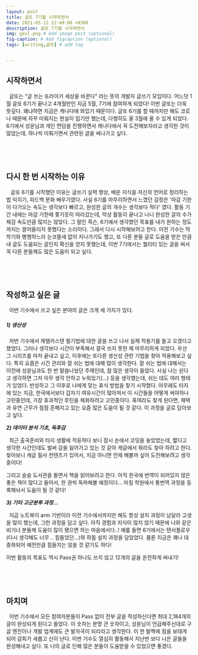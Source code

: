```yaml
---
layout: post
title: 글또 7기를 시작하면서
date: 2021-05-12 22:49:00 +0300
description: 글또 7기를 시작하면서
img: geul.png # Add image post (optional)
fig-caption: # Add figcaption (optional)
tags: [writing,글또] # add tag


---
```


## 시작하면서

  &#160;&#160;글또는 "글 쓰는 또라이가 세상을 바꾼다" 라는 뜻의 개발자 글쓰기 모임이다. 어느덧 1월 글또 6기가 끝나고 4개월만인 지금 5월, 7기에 참여하게 되었다! 이번 글또는 더욱 뜻깊다. 왜냐하면 지금은 캐나다에 와있기 때문이다. 글또 6기를 할 때까지만 해도 코로나 때문에 자꾸 미뤄지는 현실이 밉기만 했는데, 다행히도 올 3월에 올 수 있게 되었다. 6기에서 성윤님과 개인 면담을 진행하면서 캐나다에서 꼭 도전해보자라고 생각한 것이 많았는데, 하나씩 이뤄가면서 관련된 글을 써나가고 싶다.

​                       

​                                  

## 다시 한 번 시작하는 이유

​    &#160;&#160;글또 6기를 시작했던 이유는 글쓰기 실력 향상, 배운 지식을 자신의 언어로 정리하는 법 익히기, 피드백 문화 배우기였다. 사실 6기를 마무리하면서 느꼈던 감정은 '마감 기한이 다가오는 속도는 생각보다 빠르고, 완성한 글의 개수는 생각보다 적다' 였다. 활동 기간 내에는 마감 기한에 쫓기듯이 따라갔는데, 막상 활동이 끝나고 나니 완성한 글의 수가 체감 속도만큼 많지는 않았다. 그 말인 즉슨, 6기에서 생각했던 목표를 내가 원하는 정도까지는 끌어올리지 못했다는 소리이다. 그래서 다시 시작해보려고 한다. 이전 기수는 막학기와 병행하느라 눈코뜰새 없이 지나가기도 했고, 또 다른 분들 글로 도움을 받은 만큼 내 글도 도움되는 글인지 확신을 얻지 못했는데, 이번 7기에서는 퀄리티 있는 글을 써서 꼭 다른 분들께도 많은 도움이 되고 싶다.

​                       

​                                  

## 작성하고 싶은 글

  &#160;&#160;이번 기수에서 쓰고 싶은 분야의 글은 크게 세 가지가 있다. 

#####  **_1) 생산성_**

&#160;&#160;저번 기수에서 제텔카스텐 필기법에 대한 글을 쓰고 나서 실제 적용기를 들고 오겠다고 했었다. 그러나 생각보다 시간이 부족해서 결국 쓰지 못한 채 마무리하게 되었다. 우선 그 시리즈를 마저 끝내고 싶고, 이후에는 또다른 생산성 관련 기법을 찾아 적용해보고 싶다. 특히 요즘은 시간 관리와 잘 쉬는 법에 대해 많이 생각한다. 잘 쉬는 법에 대해서는 이전에 성윤님과도 한 번 말씀나눴던 주제인데, 참 많은 생각이 들었다. 사실 나는 쉰다고 생각하면 그저 아무 생각 안하고 누워있기(...) 등을 생각했는데, 쉬는 데도 여러 형태가 있었다. 반성하고 그 이후로 나에게 맞는 휴식 방법을 찾기 시작했다. 아무래도 타지에 있는 지금, 한국에서보다 갑자기 여유시간이 많아져서 이 시간들을 어떻게 써야하나 고민중인데, 가장 효과적인 루틴을 체화하려고 고민중이다. 혹여라도 찾게 된다면, 재택과 유연 근무가 점점 흔해지고 있는 요즘 많은 도움이 될 것 같다. 이 과정을 글로 담아보고 싶다.



**_2) 데이터 분석 기초, 독후감_**

&#160;&#160;최근 출국준비와 타지 생활에 적응하다 보니 잠시 손에서 코딩을 놓았었는데, 짧다고 생각한 시간인데도 벌써 감을 잃어가고 있는 것 같아 캐글에서 뭐라도 찾아 하려고 한다. 찾아보니 캐글 필사 컨텐츠가 있어서, 지금 아니면 언제 해볼까 싶어 도전해보려고 생각중이다! 

그리고 슬슬 도서관을 돌면서 책을 읽어보려고 한다. 아직 한국에 번역이 되어있지 않은 좋은 책이 많다고 들어서, 한 권씩 독파해볼 예정이다... 마침 학원에서 통번역 과정을 등록해놔서 도움이 될 것 같다!



**_3) 기타 고군분투 과정..._**

&#160;&#160;지금 노트북이 arm 기반이라 이전 기수에서까지만 해도 항상 설치 과정이 남달라 고생을 많이 했는데, 그런 과정을 담고 싶다. 아직 경험과 지식이 많지 않기 때문에 나와 같은 비기너 분들께 도움이 많이 됐으면 하는 마음에서다..! 예를 들면 6기에서는 텐서플로우(다시 생각해도 너무 .. 힘들었던...)와 하둡 설치 과정을 담았었다. 물론 지금은 꽤나 대중화되어 예전만큼 힘들지는 않을 것 같기도 하다!



  이번 활동의 목표도 역시 Pass권 하나도 쓰지 않고 12개의 글을 온전하게 써내기!

​                       

​                                  



## 마치며

&#160;&#160;이번 기수에서 모든 참여자분들이 Pass 없이 전부 글을 작성하신다면 최대 2,184개의 글이 완성되게 된다고 들었다. 이 숫자는 분명 큰 숫자이고, 성윤님이 언급해주신대로 구글 엔진이나 개발 업계에도 큰 발자국이 되리라고 생각한다. 이 한 발짝에 힘을 보태게 되어 감회가 새롭고 신이 난다. 이번 기수도 열심히 활동해서 지난번 보다 나은 글들을 완성해내고 싶다. 또 나의 글로 인해 많은 분들이 도움받을 수 있었으면 좋겠다. 





  
